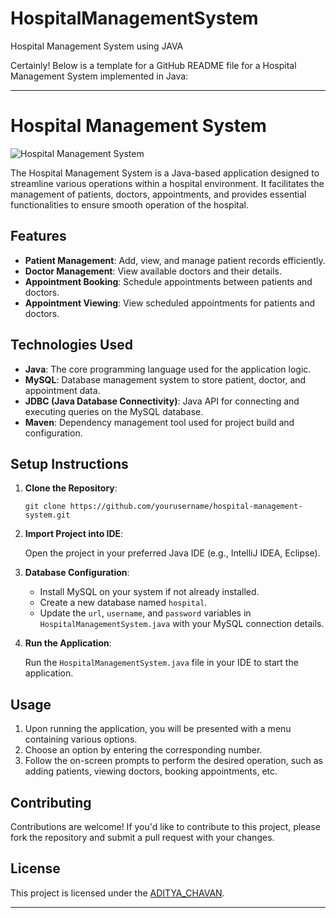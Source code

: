 # HospitalManagementSystem
Hospital Management System using JAVA

Certainly! Below is a template for a GitHub README file for a Hospital Management System implemented in Java:

---

# Hospital Management System

![Hospital Management System](hospital_management_system.jpg)

The Hospital Management System is a Java-based application designed to streamline various operations within a hospital environment. It facilitates the management of patients, doctors, appointments, and provides essential functionalities to ensure smooth operation of the hospital.

## Features

- **Patient Management**: Add, view, and manage patient records efficiently.
- **Doctor Management**: View available doctors and their details.
- **Appointment Booking**: Schedule appointments between patients and doctors.
- **Appointment Viewing**: View scheduled appointments for patients and doctors.

## Technologies Used

- **Java**: The core programming language used for the application logic.
- **MySQL**: Database management system to store patient, doctor, and appointment data.
- **JDBC (Java Database Connectivity)**: Java API for connecting and executing queries on the MySQL database.
- **Maven**: Dependency management tool used for project build and configuration.

## Setup Instructions

1. **Clone the Repository**:

    ```
    git clone https://github.com/yourusername/hospital-management-system.git
    ```

2. **Import Project into IDE**:

    Open the project in your preferred Java IDE (e.g., IntelliJ IDEA, Eclipse).

3. **Database Configuration**:

    - Install MySQL on your system if not already installed.
    - Create a new database named `hospital`.
    - Update the `url`, `username`, and `password` variables in `HospitalManagementSystem.java` with your MySQL connection details.

4. **Run the Application**:

    Run the `HospitalManagementSystem.java` file in your IDE to start the application.

## Usage

1. Upon running the application, you will be presented with a menu containing various options.
2. Choose an option by entering the corresponding number.
3. Follow the on-screen prompts to perform the desired operation, such as adding patients, viewing doctors, booking appointments, etc.

## Contributing

Contributions are welcome! If you'd like to contribute to this project, please fork the repository and submit a pull request with your changes.

## License

This project is licensed under the [ADITYA_CHAVAN](LICENSE).

---
